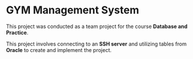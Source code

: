 # GYM Management System
This project was conducted as a team project for the course **Database and Practice**.

This project involves connecting to an **SSH server** and utilizing tables from **Oracle** to create and implement the project.
